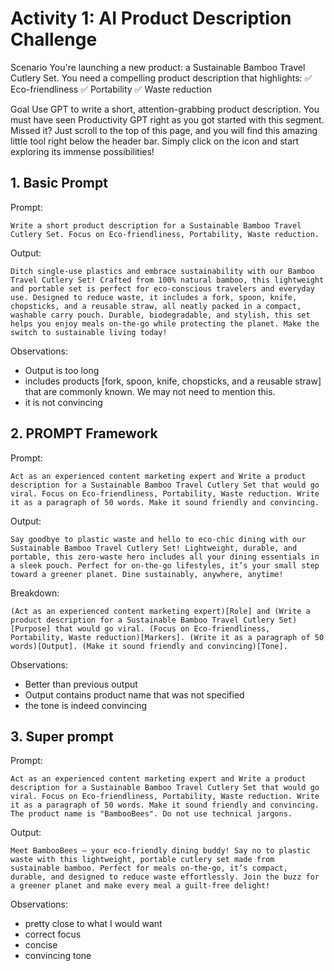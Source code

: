 # Activity 1: AI Product Description Challenge

Scenario
You're launching a new product: a Sustainable Bamboo Travel Cutlery Set. You need a compelling product description that highlights: 
✅ Eco-friendliness
✅ Portability
✅ Waste reduction

Goal
Use GPT to write a short, attention-grabbing product description.
You must have seen Productivity GPT right as you got started with this segment. Missed it? Just scroll to the top of this page, and you will find this amazing little tool right below the header bar. Simply click on the icon and start exploring its immense possibilities!

## 1. Basic Prompt
Prompt:
```
Write a short product description for a Sustainable Bamboo Travel Cutlery Set. Focus on Eco-friendliness, Portability, Waste reduction.
```

Output:
```
Ditch single-use plastics and embrace sustainability with our Bamboo Travel Cutlery Set! Crafted from 100% natural bamboo, this lightweight and portable set is perfect for eco-conscious travelers and everyday use. Designed to reduce waste, it includes a fork, spoon, knife, chopsticks, and a reusable straw, all neatly packed in a compact, washable carry pouch. Durable, biodegradable, and stylish, this set helps you enjoy meals on-the-go while protecting the planet. Make the switch to sustainable living today!
```

Observations:
- Output is too long
- includes products [fork, spoon, knife, chopsticks, and a reusable straw] that are commonly known. We may not need to mention this.
- it is not convincing

## 2. PROMPT Framework
Prompt:
```
Act as an experienced content marketing expert and Write a product description for a Sustainable Bamboo Travel Cutlery Set that would go viral. Focus on Eco-friendliness, Portability, Waste reduction. Write it as a paragraph of 50 words. Make it sound friendly and convincing. 
```

Output:
```
Say goodbye to plastic waste and hello to eco-chic dining with our Sustainable Bamboo Travel Cutlery Set! Lightweight, durable, and portable, this zero-waste hero includes all your dining essentials in a sleek pouch. Perfect for on-the-go lifestyles, it’s your small step toward a greener planet. Dine sustainably, anywhere, anytime!
```

Breakdown:
```
(Act as an experienced content marketing expert)[Role] and (Write a product description for a Sustainable Bamboo Travel Cutlery Set)[Purpose] that would go viral. (Focus on Eco-friendliness, Portability, Waste reduction)[Markers]. (Write it as a paragraph of 50 words)[Output]. (Make it sound friendly and convincing)[Tone]. 
```

Observations:
- Better than previous output
- Output contains product name that was not specified
- the tone is indeed convincing

## 3. Super prompt

Prompt:
```
Act as an experienced content marketing expert and Write a product description for a Sustainable Bamboo Travel Cutlery Set that would go viral. Focus on Eco-friendliness, Portability, Waste reduction. Write it as a paragraph of 50 words. Make it sound friendly and convincing. The product name is "BambooBees". Do not use technical jargons.
```

Output:
```
Meet BambooBees – your eco-friendly dining buddy! Say no to plastic waste with this lightweight, portable cutlery set made from sustainable bamboo. Perfect for meals on-the-go, it’s compact, durable, and designed to reduce waste effortlessly. Join the buzz for a greener planet and make every meal a guilt-free delight!
```

Observations:
- pretty close to what I would want
- correct focus
- concise
- convincing tone 